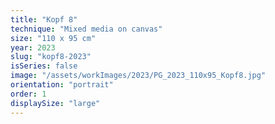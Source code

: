 ```yaml
---
title: "Kopf 8"
technique: "Mixed media on canvas"
size: "110 x 95 cm"
year: 2023
slug: "kopf8-2023"
isSeries: false
image: "/assets/workImages/2023/PG_2023_110x95_Kopf8.jpg"
orientation: "portrait"
order: 1
displaySize: "large"
---
```

